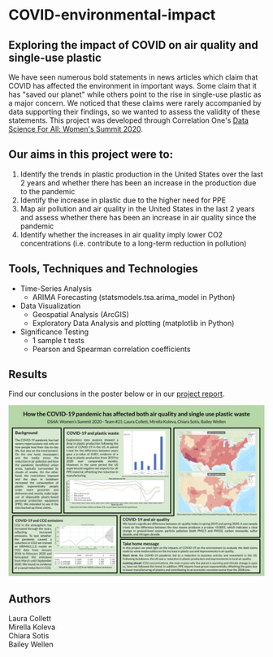 # COVID-environmental-impact
## Exploring the impact of COVID on air quality and single-use plastic  

We have seen numerous bold statements in news articles which claim that COVID has affected the environment in important ways. Some claim that it has "saved our planet" while others point to the rise in single-use plastic as a major concern. We noticed that these claims were rarely accompanied by data supporting their findings, so we wanted to assess the validity of these statements. This project was developed through Correlation One's [Data Science For All: Women's Summit 2020](https://www.correlation-one.com/ds4a).  

## Our aims in this project were to:  
1) Identify the trends in plastic production in the United States over the last 2 years and whether there has been an increase in the production due to the pandemic
2) Identify the increase in plastic due to the higher need for PPE
3) Map air pollution and air quality in the United States in the last 2 years and assess whether there has been an increase in air quality since the pandemic
4) Identify whether the increases in air quality imply lower CO2 concentrations (i.e. contribute to a long-term reduction in pollution)  

## Tools, Techniques and Technologies  
* Time-Series Analysis  
    * ARIMA Forecasting (statsmodels.tsa.arima_model in Python)  
* Data Visualization  
    * Geospatial Analysis (ArcGIS)  
    * Exploratory Data Analysis and plotting (matplotlib in Python)  
* Significance Testing  
    * 1 sample t tests 
    * Pearson and Spearman correlation coefficients  
    
    
## Results  
Find our conclusions in the poster below or in our [project report](/documents/Final_Report.pdf).  

![Project Poster](/documents/Project_Poster.jpg)  

## Authors  
Laura Collett  
Mirella Koleva  
Chiara Sotis  
Bailey Wellen  

